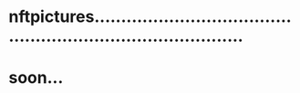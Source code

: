 # nftpictures.................................................................................
# soon...
